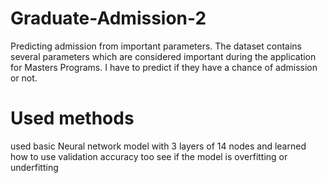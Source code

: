 # Graduate-Admission-2
Predicting admission from important parameters. The dataset contains several parameters which are considered important during the application for Masters Programs. I have to predict if they have a chance of admission or not. 

# Used methods
used basic Neural network model with 3 layers of 14 nodes and learned how to use validation accuracy too see if the model is overfitting or underfitting

